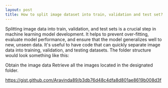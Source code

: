 ```yaml
---
layout: post
title: How to split image dataset into train, validation and test set?
---
```


Splitting image data into train, validation, and test sets is a crucial step in machine learning model development. It helps to prevent over-fitting, evaluate model performance, and ensure that the model generalizes well to new, unseen data.
It's useful to have code that can quickly separate image data into training, validation, and testing datasets.
The folder structure would look something like this:

<script src="https://gist.github.com/Aravinda89/ae9ba29924cec60f892fc290647d8759.js"></script>

        
Obtain the image data Retrieve all the images located in the designated folder.

<script src="https://gist.github.com/Aravinda89/b3db76d48c4dfa8d801ae8619b008d3f.js"></script>

https://gist.github.com/Aravinda89/b3db76d48c4dfa8d801ae8619b008d3f
